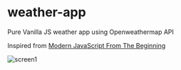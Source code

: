 # weather-app
Pure Vanilla JS weather app using Openweathermap API

Inspired from [Modern JavaScript From The Beginning](https://www.udemy.com/modern-javascript-from-the-beginning/)

![screen1](https://scontent-frx5-1.xx.fbcdn.net/v/t1.15752-0/p480x480/49841051_945972548930310_2394106867774128128_n.png?_nc_cat=108&_nc_ht=scontent-frx5-1.xx&oh=6c9cb7b7026a8ced34b938fde5092cb0&oe=5CC0DA10)